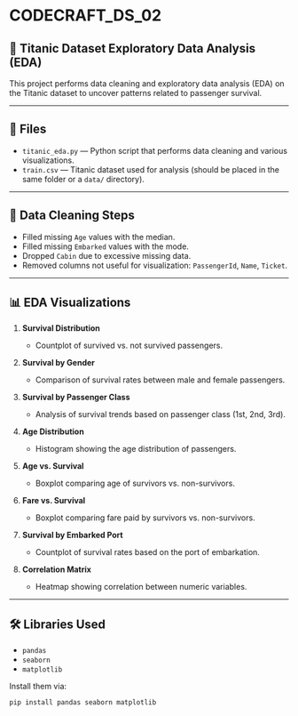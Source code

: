 # CODECRAFT_DS_02

## 🚢 Titanic Dataset Exploratory Data Analysis (EDA)

This project performs data cleaning and exploratory data analysis (EDA) on the Titanic dataset to uncover patterns related to passenger survival.

---

## 📁 Files

- `titanic_eda.py` — Python script that performs data cleaning and various visualizations.
- `train.csv` — Titanic dataset used for analysis (should be placed in the same folder or a `data/` directory).

---

## 🧹 Data Cleaning Steps

- Filled missing `Age` values with the median.
- Filled missing `Embarked` values with the mode.
- Dropped `Cabin` due to excessive missing data.
- Removed columns not useful for visualization: `PassengerId`, `Name`, `Ticket`.

---

## 📊 EDA Visualizations

1. **Survival Distribution**  
   - Countplot of survived vs. not survived passengers.

2. **Survival by Gender**  
   - Comparison of survival rates between male and female passengers.

3. **Survival by Passenger Class**  
   - Analysis of survival trends based on passenger class (1st, 2nd, 3rd).

4. **Age Distribution**  
   - Histogram showing the age distribution of passengers.

5. **Age vs. Survival**  
   - Boxplot comparing age of survivors vs. non-survivors.

6. **Fare vs. Survival**  
   - Boxplot comparing fare paid by survivors vs. non-survivors.

7. **Survival by Embarked Port**  
   - Countplot of survival rates based on the port of embarkation.

8. **Correlation Matrix**  
   - Heatmap showing correlation between numeric variables.

---

## 🛠️ Libraries Used

- `pandas`
- `seaborn`
- `matplotlib`

Install them via:
```bash
pip install pandas seaborn matplotlib
